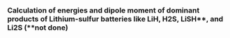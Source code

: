 ### Calculation of energies and dipole moment of dominant products of Lithium-sulfur batteries like LiH, H2S, LiSH**, and Li2S (**not done)
